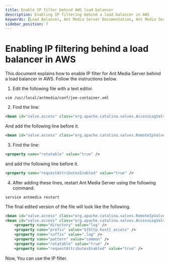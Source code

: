 ```yaml
---
title: Enable IP filter behind AWS load balancer 
description: Enabling IP filtering behind a load balancer in AWS
keywords: [Load Balancer, Ant Media Server Documentation, Ant Media Server Tutorials]
sidebar_position: 7
---
```


# Enabling IP filtering behind a load balancer in AWS

This document explains how to enable IP filter for Ant Media Server behind a load balancer in AWS. Follow the instructions below.

1.  Edit the following file with a text editor.
    
```shell
vim /usr/local/antmedia/conf/jee-container.xml
```
    

2.  Find the line:
    
```xml
<bean id="valve.access" class="org.apache.catalina.valves.AccessLogValve">
```
    
And add the following line before it.
    
```xml
<bean id="valve.access" class="org.apache.catalina.valves.RemoteIpValve" />
```
    

3.  Find the line:

```xml
<property name="rotatable" value="true" />
```
    
and add the following line before it.
    
```xml
<property name="requestAttributesEnabled" value="true" />
```
    

4.  After adding these lines, restart Ant Media Server using the following command.
    
```shell
service antmedia restart
```
    
The final edited version of the file will look like the following.

```xml
<bean id="valve.access" class="org.apache.catalina.valves.RemoteIpValve" />
<bean id="valve.access" class="org.apache.catalina.valves.AccessLogValve">
    <property name="directory" value="log" />
    <property name="prefix" value="${http.host}_access" />
    <property name="suffix" value=".log" />
    <property name="pattern" value="common" />
    <property name="rotatable" value="true" />
    <property name="requestAttributesEnabled" value="true" />
```
Now, You can use the IP filter.